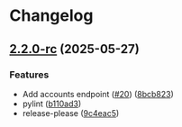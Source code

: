 # Changelog

## [2.2.0-rc](https://github.com/thejoeker12/jamfpy-python-sdk-jamfpro/compare/v2.1.0-rc...v2.2.0-rc) (2025-05-27)


### Features

* Add accounts endpoint ([#20](https://github.com/thejoeker12/jamfpy-python-sdk-jamfpro/issues/20)) ([8bcb823](https://github.com/thejoeker12/jamfpy-python-sdk-jamfpro/commit/8bcb823e29aad9bbd5df14f2568da26402cd9ae0))
* pylint ([b110ad3](https://github.com/thejoeker12/jamfpy-python-sdk-jamfpro/commit/b110ad39861edcb1eb6e217a6fd5dec092a215fb))
* release-please ([9c4eac5](https://github.com/thejoeker12/jamfpy-python-sdk-jamfpro/commit/9c4eac5763065c87d15c973c7995dccc59a15910))
